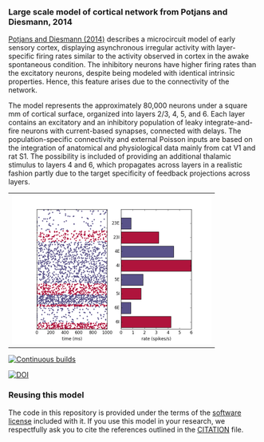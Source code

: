 ### Large scale model of cortical network from Potjans and Diesmann, 2014

[Potjans and Diesmann (2014)](https://academic.oup.com/cercor/article/24/3/785/398560) describes a microcircuit model of early sensory cortex, displaying asynchronous irregular activity with layer-specific firing rates similar to the activity observed in cortex in the awake spontaneous condition. The inhibitory neurons have higher firing rates than the excitatory neurons, despite being modeled with identical intrinsic properties. Hence, this feature arises due to the connectivity of the network.

The model represents the approximately 80,000 neurons under a square mm of cortical surface, organized into layers 2/3, 4, 5, and 6. Each layer contains an excitatory and an inhibitory population of leaky integrate-and-fire neurons with current-based synapses, connected with delays. The population-specific connectivity and external Poisson inputs are based on the integration of anatomical and physiological data mainly from cat V1 and rat S1. The possibility is included of providing an additional thalamic stimulus to layers 4 and 6, which propagates across layers in a realistic fashion partly due to the target specificity of feedback projections across layers.

<table>
<tr>
<td><img alt="Raster and bar plots of spiking activity" src="https://raw.githubusercontent.com/OpenSourceBrain/PotjansDiesmann2014/master/images/pynn_nest_plots_1.0.png" height="300"/></td>
</tr>
</table>

[![Continuous builds](https://github.com/OpenSourceBrain/PotjansDiesmann2014/actions/workflows/omv-ci.yml/badge.svg)](https://github.com/OpenSourceBrain/PotjansDiesmann2014/actions/workflows/omv-ci.yml)

[![DOI](https://www.zenodo.org/badge/21612755.svg)](https://www.zenodo.org/badge/latestdoi/21612755)

### Reusing this model

The code in this repository is provided under the terms of the [software license](LICENSE) included with it. If you use this model in your research, we respectfully ask you to cite the references outlined in the
 [CITATION](CITATION.md) file.
